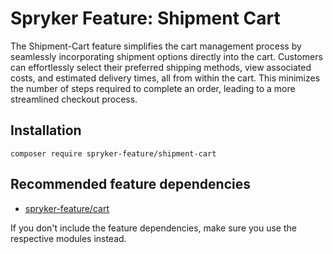 # Spryker Feature: Shipment Cart

The Shipment-Cart feature simplifies the cart management process by seamlessly incorporating shipment options directly into the cart. Customers can effortlessly select their preferred shipping methods, view associated costs, and estimated delivery times, all from within the cart. This minimizes the number of steps required to complete an order, leading to a more streamlined checkout process.

## Installation

```
composer require spryker-feature/shipment-cart
```

## Recommended feature dependencies
- [spryker-feature/cart](https://github.com/spryker-feature/cart)

If you don't include the feature dependencies, make sure you use the respective modules instead.
